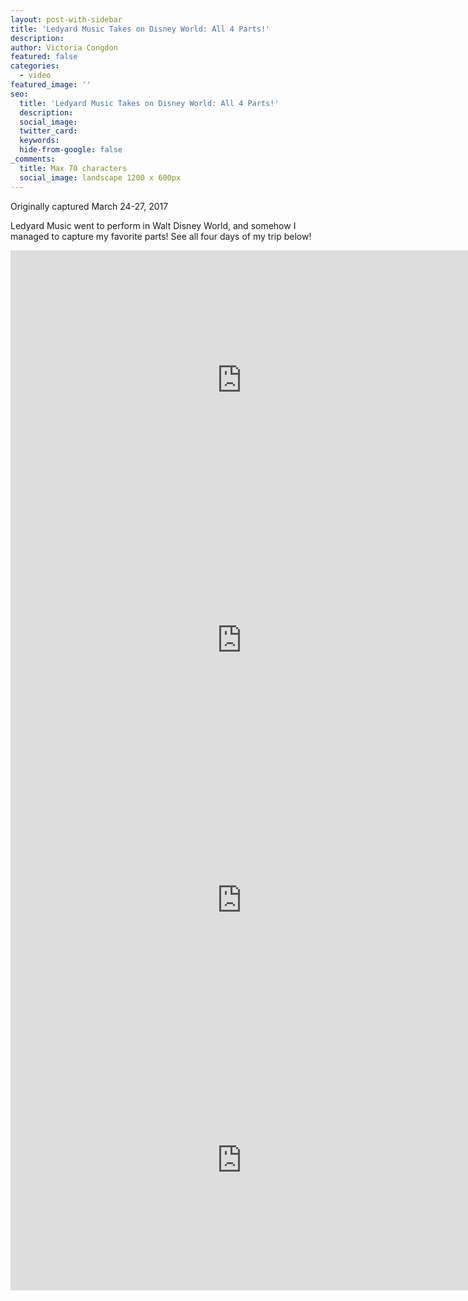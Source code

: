 ```yaml
---
layout: post-with-sidebar
title: 'Ledyard Music Takes on Disney World: All 4 Parts!'
description:
author: Victoria Congdon
featured: false
categories:
  - video
featured_image: ''
seo:
  title: 'Ledyard Music Takes on Disney World: All 4 Parts!'
  description:
  social_image:
  twitter_card:
  keywords:
  hide-from-google: false
_comments:
  title: Max 70 characters
  social_image: landscape 1200 x 600px
---
```

Originally captured March 24-27, 2017

Ledyard Music went to perform in Walt Disney World, and somehow I managed to capture my favorite parts! See all four days of my trip below!

<div class="cms-embed" data-cms-embed="PGlmcmFtZSB3aWR0aD0iNzQwIiBoZWlnaHQ9IjQxNiIgc3JjPSJodHRwczovL3d3dy55b3V0dWJlLmNvbS9lbWJlZC9CbW14S0owWEVRQSIgdGl0bGU9IkxlZHlhcmQgTXVzaWMgVGFrZXMgb24gRGlzbmV5IFdvcmxkOiBEYXkgMSIgZnJhbWVib3JkZXI9IjAiIGFsbG93PSJhY2NlbGVyb21ldGVyOyBhdXRvcGxheTsgY2xpcGJvYXJkLXdyaXRlOyBlbmNyeXB0ZWQtbWVkaWE7IGd5cm9zY29wZTsgcGljdHVyZS1pbi1waWN0dXJlOyB3ZWItc2hhcmUiIGFsbG93ZnVsbHNjcmVlbj48L2lmcmFtZT4="><iframe width="740" height="416" src="https://www.youtube.com/embed/BmmxKJ0XEQA" title="Ledyard Music Takes on Disney World: Day 1" frameborder="0" allow="accelerometer; autoplay; clipboard-write; encrypted-media; gyroscope; picture-in-picture; web-share" allowfullscreen=""></iframe></div>

<div class="cms-embed" data-cms-embed="PGlmcmFtZSB3aWR0aD0iNzQwIiBoZWlnaHQ9IjQxNiIgc3JjPSJodHRwczovL3d3dy55b3V0dWJlLmNvbS9lbWJlZC9OcjhTZGV3d1FtbyIgdGl0bGU9IkxlZHlhcmQgTXVzaWMgVGFrZXMgb24gRGlzbmV5OiBEYXkgMiIgZnJhbWVib3JkZXI9IjAiIGFsbG93PSJhY2NlbGVyb21ldGVyOyBhdXRvcGxheTsgY2xpcGJvYXJkLXdyaXRlOyBlbmNyeXB0ZWQtbWVkaWE7IGd5cm9zY29wZTsgcGljdHVyZS1pbi1waWN0dXJlOyB3ZWItc2hhcmUiIGFsbG93ZnVsbHNjcmVlbj48L2lmcmFtZT4="><iframe width="740" height="416" src="https://www.youtube.com/embed/Nr8SdewwQmo" title="Ledyard Music Takes on Disney: Day 2" frameborder="0" allow="accelerometer; autoplay; clipboard-write; encrypted-media; gyroscope; picture-in-picture; web-share" allowfullscreen=""></iframe></div>

<div class="cms-embed" data-cms-embed="PGlmcmFtZSB3aWR0aD0iNzQwIiBoZWlnaHQ9IjQxNiIgc3JjPSJodHRwczovL3d3dy55b3V0dWJlLmNvbS9lbWJlZC93SFNjRjBmbEM1YyIgdGl0bGU9IkxlZHlhcmQgTXVzaWMgVGFrZXMgb24gRGlzbmV5OiBEYXkgMyIgZnJhbWVib3JkZXI9IjAiIGFsbG93PSJhY2NlbGVyb21ldGVyOyBhdXRvcGxheTsgY2xpcGJvYXJkLXdyaXRlOyBlbmNyeXB0ZWQtbWVkaWE7IGd5cm9zY29wZTsgcGljdHVyZS1pbi1waWN0dXJlOyB3ZWItc2hhcmUiIGFsbG93ZnVsbHNjcmVlbj48L2lmcmFtZT4="><iframe width="740" height="416" src="https://www.youtube.com/embed/wHScF0flC5c" title="Ledyard Music Takes on Disney: Day 3" frameborder="0" allow="accelerometer; autoplay; clipboard-write; encrypted-media; gyroscope; picture-in-picture; web-share" allowfullscreen=""></iframe></div>

<div class="cms-embed" data-cms-embed="PGlmcmFtZSB3aWR0aD0iNzQwIiBoZWlnaHQ9IjQxNiIgc3JjPSJodHRwczovL3d3dy55b3V0dWJlLmNvbS9lbWJlZC8xc1ZPX2NVUWFNYyIgdGl0bGU9IkxlZHlhcmQgTXVzaWMgVGFrZXMgb24gRGlzbmV5OiBEYXkgNCIgZnJhbWVib3JkZXI9IjAiIGFsbG93PSJhY2NlbGVyb21ldGVyOyBhdXRvcGxheTsgY2xpcGJvYXJkLXdyaXRlOyBlbmNyeXB0ZWQtbWVkaWE7IGd5cm9zY29wZTsgcGljdHVyZS1pbi1waWN0dXJlOyB3ZWItc2hhcmUiIGFsbG93ZnVsbHNjcmVlbj48L2lmcmFtZT4="><iframe width="740" height="416" src="https://www.youtube.com/embed/1sVO_cUQaMc" title="Ledyard Music Takes on Disney: Day 4" frameborder="0" allow="accelerometer; autoplay; clipboard-write; encrypted-media; gyroscope; picture-in-picture; web-share" allowfullscreen=""></iframe></div>